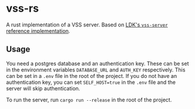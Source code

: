 # vss-rs

A rust implementation of a VSS server. Based on [LDK's `vss-server` reference implementation](https://github.com/lightningdevkit/vss-server).

## Usage

You need a postgres database and an authentication key. These can be set in the environment variables `DATABASE_URL`
and `AUTH_KEY` respectively. This can be set in a `.env` file in the root of the project. If you do not have an
authentication key, you can set `SELF_HOST=true` in the `.env` file and the server will skip authentication.

To run the server, run `cargo run --release` in the root of the project.

